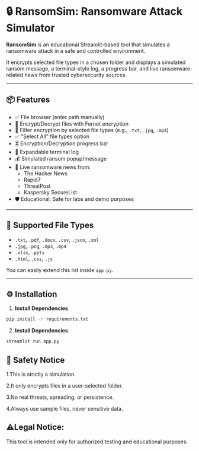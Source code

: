 # 🔒 RansomSim: Ransomware Attack Simulator

**RansomSim** is an educational Streamlit-based tool that simulates a ransomware attack in a safe and controlled environment.

It encrypts selected file types in a chosen folder and displays a simulated ransom message, a terminal-style log, a progress bar, and live ransomware-related news from trusted cybersecurity sources.

---

## 📦 Features

- ✅ File browser (enter path manually)
- 🔐 Encrypt/Decrypt files with Fernet encryption
- 📂 Filter encryption by selected file types (e.g., `.txt`, `.jpg`, `.mp4`)
- ✅ "Select All" file types option
- ⏳ Encryption/Decryption progress bar
- 📜 Expandable terminal log
- 💰 Simulated ransom popup/message
- 📡 Live ransomware news from:
  - The Hacker News
  - Rapid7
  - ThreatPost
  - Kaspersky SecureList
- 🛡️ Educational: Safe for labs and demo purposes

---

## 📁 Supported File Types

- `.txt`, `.pdf`, `.docx`, `.csv`, `.json`, `.xml`
- `.jpg`, `.png`, `.mp3`, `.mp4`
- `.xlsx`, `.pptx`
- `.html`, `.css`, `.js`

You can easily extend this list inside `app.py`.

---

## ⚙️ Installation

1. **Install Dependencies**
 ```bash
 pip install -r requirements.txt
 ```
2. **Install Dependencies**
```bash
streamlit run app.py
```
## 🔐 Safety Notice
1.This is strictly a simulation.

2.It only encrypts files in a user-selected folder.

3.No real threats, spreading, or persistence.

4.Always use sample files, never sensitive data.

## ⚠️Legal Notice:
This tool is intended only for authorized testing and educational purposes.
